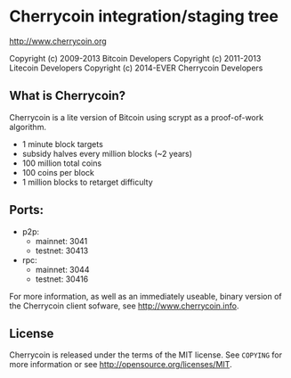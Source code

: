 Cherrycoin integration/staging tree
================================

http://www.cherrycoin.org

Copyright (c) 2009-2013 Bitcoin Developers
Copyright (c) 2011-2013 Litecoin Developers
Copyright (c) 2014-EVER Cherrycoin Developers

What is Cherrycoin?
----------------

Cherrycoin is a lite version of Bitcoin using scrypt as a proof-of-work algorithm.
 - 1 minute block targets
 - subsidy halves every million blocks (~2 years)
 - 100 million total coins
 - 100 coins per block
 - 1 million blocks to retarget difficulty
 
Ports:
----------------
 - p2p:
 	- mainnet: 3041
 	- testnet: 30413
 - rpc:
 	- mainnet: 3044
 	- testnet: 30416

For more information, as well as an immediately useable, binary version of
the Cherrycoin client sofware, see http://www.cherrycoin.info.

License
-------

Cherrycoin is released under the terms of the MIT license. See `COPYING` for more
information or see http://opensource.org/licenses/MIT.